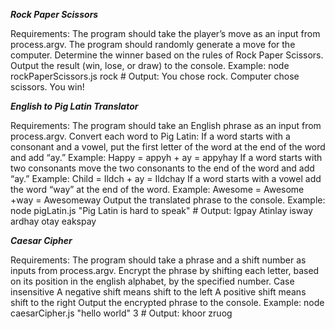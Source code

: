 *****Rock Paper Scissors*****

Requirements:
The program should take the player’s move as an input from process.argv.
The program should randomly generate a move for the computer.
Determine the winner based on the rules of Rock Paper Scissors.
Output the result (win, lose, or draw) to the console.
Example:
node rockPaperScissors.js rock  # Output: You chose rock. Computer chose scissors. You win!


*****English to Pig Latin Translator*****

Requirements:
The program should take an English phrase as an input from process.argv.
Convert each word to Pig Latin:
If a word starts with a consonant and a vowel, put the first letter of the word at the end of the word and add “ay.”
Example: Happy = appyh + ay = appyhay
If a word starts with two consonants move the two consonants to the end of the word and add “ay.”
Example: Child = Ildch + ay = Ildchay
If a word starts with a vowel add the word “way” at the end of the word.
Example: Awesome = Awesome +way = Awesomeway
Output the translated phrase to the console.
Example:
node pigLatin.js "Pig Latin is hard to speak" # Output: Igpay Atinlay isway ardhay otay eakspay



*****Caesar Cipher*****


Requirements:
The program should take a phrase and a shift number as inputs from process.argv.
Encrypt the phrase by shifting each letter, based on its position in the english alphabet, by the specified number.
Case insensitive
A negative shift means shift to the left
A positive shift means shift to the right
Output the encrypted phrase to the console.
Example:
node caesarCipher.js "hello world" 3 # Output: khoor zruog


